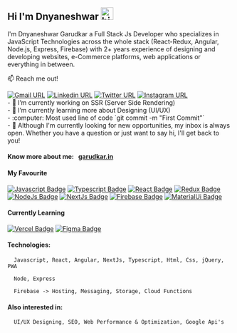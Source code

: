 ## Hi I'm Dnyaneshwar <img src="https://user-images.githubusercontent.com/1303154/88677602-1635ba80-d120-11ea-84d8-d263ba5fc3c0.gif" width="28px" alt="hi">

I'm Dnyaneshwar Garudkar a Full Stack Js Developer who specializes in JavaScript Technologies across the whole stack (React-Redux, Angular, Node.js, Express, Firebase) with 2+ years experience of designing and developing websites, e-Commerce platforms, web applications or everything in between.

:mailbox: Reach me out!

<div style="display: inline-block;">
    <div style="display: inline-block;">
            <a target="_blank" href="mailto:garudkardnyaneshwar@gmail.com">
                   <img alt="Gmail URL" src="https://img.shields.io/twitter/url?color=de6f5a&label=garudkardnyaneshwar&logo=gmail&logoColor=de6f5a&style=flat-square&url=https%3A%2F%2Fmailto%3Agarudkardnyaneshwar%40gmail.com">
            </a>
      </div>
      <div style="display: inline-block;">
            <a target="_blank" href="https://www.linkedin.com/in/dnyaneshwar-garudkar">
                  <img alt="Linkedin URL" src="https://img.shields.io/twitter/url?color=1ca0f1&label=Dnyaneshwar&logo=linkedin&logoColor=1ca0f1&style=flat-square&url=https%3A%2F%2Ftwitter.com%2FGarudkarD%3Fs%3D08">
            </a>
      </div>
      <div style="display: inline-block;">
            <a target="_blank" href="https://twitter.com/GarudkarD?s=08">
                  <img alt="Twitter URL" src="https://img.shields.io/twitter/url?color=1ca0f1&label=%40GarudkarD&logo=twitter&style=flat-square&url=https%3A%2F%2Ftwitter.com%2FGarudkarD%3Fs%3D08">
            </a>
      </div>
      <div style="display: inline-block;">
            <a target="_blank" href="https://www.instagram.com/danny_4884_">
                  <img alt="Instagram URL" src="https://img.shields.io/twitter/url?color=e84393&label=%40danny&logo=instagram&logoColor=e84393&style=flat-square&url=https%3A%2F%2Fwww.instagram.com%2Fhttps%3A%2F%2Fwww.instagram.com%2Fdanny_4884_%2F">
            </a>
      </div>
</div>
<br/>
- 🔭 I’m currently working on SSR (Server Side Rendering)
<br/>
- 🌱 I’m currently learning more about Designing (UI/UX)
<br/>
- :computer: Most used line of code `git commit -m "First Commit"`
<br/>
- 🤔 Although I'm currently looking for new opportunities, my inbox is always open. Whether you have a question or just want to say hi, I'll get back to you!

#### Know more about me: &nbsp; <a href="https://garudkar.in">garudkar.in</a>

#### My Favourite

[![Javascript Badge](https://img.shields.io/badge/javascript-%23323330.svg?&style=for-the-badge&logo=javascript&logoColor=%23F7DF1E)](#) [![Typescript Badge](https://img.shields.io/badge/typescript-%23007ACC.svg?&style=for-the-badge&logo=typescript&logoColor=white)](#) [![React Badge](https://img.shields.io/badge/react-%2320232a.svg?&style=for-the-badge&logo=react&logoColor=%2361DAFB)](#) [![Redux Badge](https://img.shields.io/badge/redux-%23593d88.svg?&style=for-the-badge&logo=redux&logoColor=white)](#) [![NodeJs Badge](https://img.shields.io/badge/node.js-%2343853D.svg?&style=for-the-badge&logo=node.js&logoColor=white)](#) [![NextJs Badge](https://img.shields.io/badge/nextjs-%23000000.svg?&style=for-the-badge&logo=next.js&logoColor=white)](#) [![Firebase Badge](https://img.shields.io/badge/firebase-%23039BE5.svg?&style=for-the-badge&logo=firebase)](#) [![MaterialUi Badge](https://img.shields.io/badge/materialui-%230081CB.svg?&style=for-the-badge&logo=material-ui&logoColor=white)](#)

#### Currently Learning

[![Vercel Badge](https://img.shields.io/badge/vercel-%23000000.svg?&style=for-the-badge&logo=vercel&logoColor=white)](#) [![Figma Badge](https://img.shields.io/badge/figma-%23F24E1E.svg?&style=for-the-badge&logo=figma&logoColor=white)](#)

#### Technologies:

      Javascript, React, Angular, NextJs, Typescript, Html, Css, jQuery, PWA

      Node, Express

      Firebase -> Hosting, Messaging, Storage, Cloud Functions

#### Also interested in:

      UI/UX Designing, SEO, Web Performance & Optimization, Google Api's
